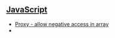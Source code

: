 ## [JavaScript](https://github.com/satyarth8/useful_concept_gists/blob/main/JavaScript/proxy_array.js)
- [Proxy - allow negative access in array](JavaScript/proxy_array.js)
- 
